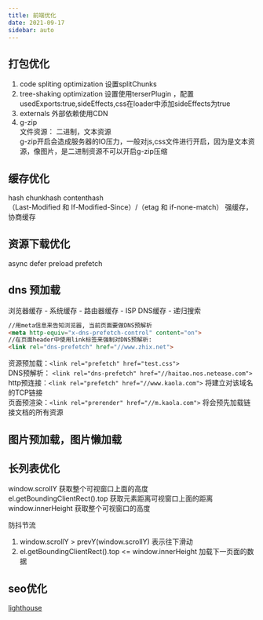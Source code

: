 ```yaml
---
title: 前端优化
date: 2021-09-17
sidebar: auto
---
```

## 打包优化
1. code spliting optimization 设置splitChunks 
2. tree-shaking optimization 设置使用terserPlugin ，配置usedExports:true,sideEffects,css在loader中添加sideEffects为true
3. externals 外部依赖使用CDN
4. g-zip</br>
文件资源： 二进制，文本资源</br>
g-zip开启会造成服务器的IO压力，一般对js,css文件进行开启，因为是文本资源，像图片，是二进制资源不可以开启g-zip压缩

## 缓存优化
hash chunkhash contenthash</br>
（Last-Modified 和 If-Modified-Since）/（etag  和  if-none-match）
强缓存，协商缓存 

## 资源下载优化  
async defer 
preload prefetch

## dns 预加载
浏览器缓存 - 系统缓存 - 路由器缓存 - ISP DNS缓存 - 递归搜索</br>
```html
//用meta信息来告知浏览器, 当前页面要做DNS预解析
<meta http-equiv="x-dns-prefetch-control" content="on">
//在页面header中使用link标签来强制对DNS预解析: 
<link rel="dns-prefetch" href="//www.zhix.net">
```
资源预加载：`<link rel="prefetch" href="test.css">`</br>
DNS预解析： `<link rel="dns-prefetch" href="//haitao.nos.netease.com">`</br>
http预连接：`<link rel="prefetch" href="//www.kaola.com">` 将建立对该域名的TCP链接</br>
页面预渲染：`<link rel="prerender" href="//m.kaola.com">` 将会预先加载链接文档的所有资源</br>




## 图片预加载，图片懒加载

## 长列表优化
window.scrollY 获取整个可视窗口上面的高度</br>
el.getBoundingClientRect().top 获取元素距离可视窗口上面的距离</br>
window.innerHeight 获取整个可视窗口的高度</br>

防抖节流</br>
1. window.scrollY > prevY(window.scrollY) 表示往下滑动
2. el.getBoundingClientRect().top <= window.innerHeight 加载下一页面的数据


## seo优化

[lighthouse](https://developers.google.com/web/tools/lighthouse)